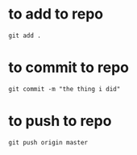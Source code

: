 # to add to repo

```git add .```

# to commit to repo

```git commit -m "the thing i did"```

# to push to repo

```git push origin master```